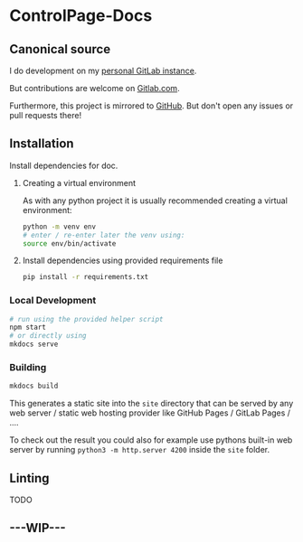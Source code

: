 # ControlPage-Docs

## Canonical source

I do development on my [personal GitLab instance](https://gitlab.fischerserver.eu/controlpage/controlpage-docs).

But contributions are welcome on [Gitlab.com](https://gitlab.com/controlpage/controlpage-docs).

Furthermore, this project is mirrored to [GitHub](https://github.com/SimonFischer04/controlpage-docs). But don't open any issues or pull requests there!

## Installation

Install dependencies for doc.

1. Creating a virtual environment

    As with any python project it is usually recommended creating a virtual environment:

    ```bash
    python -m venv env
    # enter / re-enter later the venv using:
    source env/bin/activate
    ```

2. Install dependencies using provided requirements file

    ```bash
    pip install -r requirements.txt
    ```

### Local Development

```bash
# run using the provided helper script
npm start
# or directly using
mkdocs serve
```

### Building

```bash
mkdocs build
```

This generates a static site into the `site` directory that can be served by any web server / static web hosting provider like GitHub Pages / GitLab Pages / ....

To check out the result you could also for example use pythons built-in web server by running `python3 -m http.server 4200` inside the `site` folder.

## Linting

TODO

## ---WIP---
